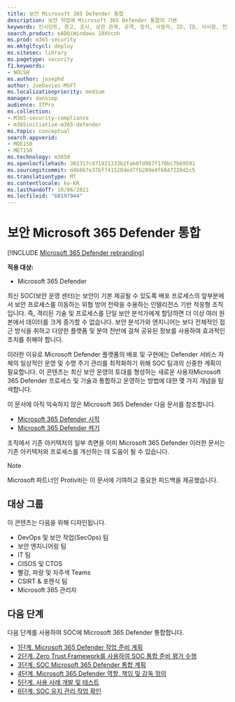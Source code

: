 ```yaml
---
title: 보안 Microsoft 365 Defender 통합
description: 보안 작업에 Microsoft 365 Defender 통합의 기본
keywords: 인시던트, 경고, 조사, 상관 관계, 공격, 장치, 사용자, ID, ID, 사서함, 전자 메일, 365, microsoft, m365, 인시던트 대응, 사이버 공격, 보안 작업, soc
search.product: eADQiWindows 10XVcnh
ms.prod: m365-security
ms.mktglfcycl: deploy
ms.sitesec: library
ms.pagetype: security
f1.keywords:
- NOCSH
ms.author: josephd
author: JoeDavies-MSFT
ms.localizationpriority: medium
manager: dansimp
audience: ITPro
ms.collection:
- M365-security-compliance
- m365initiative-m365-defender
ms.topic: conceptual
search.appverid:
- MOE150
- MET150
ms.technology: m365d
ms.openlocfilehash: 302317cd71921333b2fab8fd987f170bc7b69591
ms.sourcegitcommit: d4b867e37bf741528ded7fb289e4f6847228d2c5
ms.translationtype: MT
ms.contentlocale: ko-KR
ms.lasthandoff: 10/06/2021
ms.locfileid: "60197944"
---
```

# <a name="integrating-microsoft-365-defender-into-your-security-operations"></a>보안 Microsoft 365 Defender 통합

[!INCLUDE [Microsoft 365 Defender rebranding](../includes/microsoft-defender.md)]

**적용 대상:**
- Microsoft 365 Defender

최신 SOC(보안 운영 센터)는 보안이 기본 제공될 수 있도록 배포 프로세스의 앞부분에서 보안 프로세스를 이동하는 위협 방어 전략을 수용하는 인텔리전스 기반 적응형 조직입니다. 즉, 격리된 기술 및 프로세스를 단일 보안 분석가에게 할당하면 더 이상 여러 원본에서 데이터를 크게 증가할 수 없습니다. 보안 분석가와 엔지니어는 보다 전체적인 접근 방식을 취하고 다양한 플랫폼 및 분야 전반에 걸쳐 공유된 정보를 사용하여 효과적인 조치를 취해야 합니다. 

이러한 이유로 Microsoft Defender 플랫폼의 배포 및 구현에는 Defender 서비스 자체의 일상적인 운영 및 수명 주기 관리를 최적화하기 위해 SOC 팀과의 신중한 계획이 필요합니다. 이 콘텐츠는 최신 보안 운영의 토대를 형성하는 새로운 사용자Microsoft 365 Defender 프로세스 및 기술과 통합하고 운영하는 방법에 대한 몇 가지 개념을 탐색합니다.

이 문서에 아직 익숙하지 않은 Microsoft 365 Defender 다음 문서를 참조합니다.

- [Microsoft 365 Defender 시작](get-started.md)
- [Microsoft 365 Defender 켜기](m365d-enable.md)

조직에서 기존 아키텍처의 일부 측면을 이미 Microsoft 365 Defender 이러한 문서는 기존 아키텍처와 프로세스를 개선하는 데 도움이 될 수 있습니다.

>[!Note]
>Microsoft 파트너인 Protiviti는 이 문서에 기여하고 중요한 피드백을 제공했습니다.
>

## <a name="target-audience"></a>대상 그룹

이 콘텐츠는 다음을 위해 디자인됩니다.

- DevOps 및 보안 작업(SecOps) 팀
- 보안 엔지니어링 팀
- IT 팀
- CISOS 및 CTOS
- 빨강, 파랑 및 자주색 Teams
- CSIRT & 포렌식 팀
- Microsoft 365 관리자

## <a name="next-steps"></a>다음 단계

다음 단계를 사용하여 SOC에 Microsoft 365 Defender 통합합니다.

- [1단계. Microsoft 365 Defender 작업 준비 계획](integrate-microsoft-365-defender-secops-plan.md)
- [2단계. Zero Trust Framework를 사용하여 SOC 통합 준비 평가 수행](integrate-microsoft-365-defender-secops-readiness.md)
- [3단계. SOC Microsoft 365 Defender 통합 계획](integrate-microsoft-365-defender-secops-services.md)
- [4단계. Microsoft 365 Defender 역할, 책임 및 감독 정의](integrate-microsoft-365-defender-secops-roles.md)
- [5단계. 사용 사례 개발 및 테스트](integrate-microsoft-365-defender-secops-use-cases.md)
- [6단계. SOC 유지 관리 작업 확인](integrate-microsoft-365-defender-secops-tasks.md)



